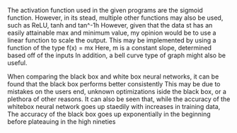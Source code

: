 The activation function used in the given programs are the sigmoid function.
However, in its stead, multiple other functions may also be used, such as ReLU, tanh and tan^-1h
However, given that the data st has an easily attainable max and minimum value, my opinion would be to use a linear function to scale the output.
This may be implemented by using a function of the type f(x) = mx
Here, m is a constant slope, determined based off of the inputs
In addition, a bell curve type of graph might also be useful.

When comparing the black box and white box neural networks, it can be found that the black box performs better consistently
This may be due to mistakes on the users end, unknown optimizations iside the black box, or a plethora of other reasons.
It can also be seen that, while the accuracy of the whitebox neural network goes up staedily with increases in training data,
The accuracy of the black box goes up exponentially in the beginning before plateauing in the high nineties
